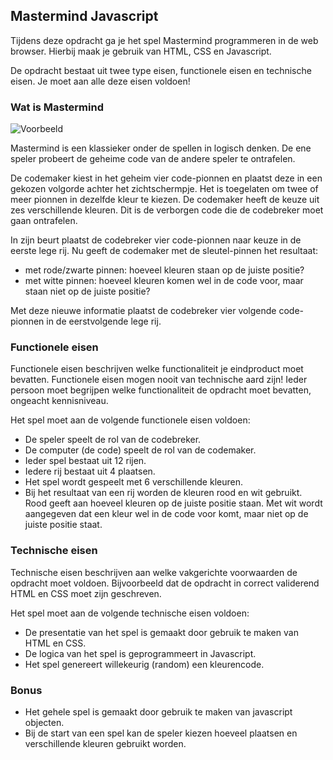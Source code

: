 ## Mastermind Javascript
Tijdens deze opdracht ga je het spel Mastermind programmeren in de web browser. Hierbij maak je gebruik van HTML, CSS en Javascript.

De opdracht bestaat uit twee type eisen, functionele eisen en technische eisen. Je moet aan alle deze eisen voldoen!

### Wat is Mastermind

![Voorbeeld](https://upload.wikimedia.org/wikipedia/commons/thumb/2/2d/Mastermind.jpg/220px-Mastermind.jpg)

Mastermind is een klassieker onder de spellen in logisch denken. De ene speler probeert de geheime code van de andere speler te ontrafelen.

De codemaker kiest in het geheim vier code-pionnen en plaatst deze in een gekozen volgorde achter het zichtschermpje. Het is toegelaten om twee of meer pionnen in dezelfde kleur te kiezen. De codemaker heeft de keuze uit zes verschillende kleuren. Dit is de verborgen code die de codebreker moet gaan ontrafelen.

In zijn beurt plaatst de codebreker vier code-pionnen naar keuze in de eerste lege rij. Nu geeft de codemaker met de sleutel-pinnen het resultaat:

* met rode/zwarte pinnen: hoeveel kleuren staan op de juiste positie?
* met witte pinnen: hoeveel kleuren komen wel in de code voor, maar staan niet op de juiste positie?

Met deze nieuwe informatie plaatst de codebreker vier volgende code-pionnen in de eerstvolgende lege rij.

### Functionele eisen
Functionele eisen beschrijven welke functionaliteit je eindproduct moet bevatten. Functionele eisen mogen nooit van technische aard zijn! Ieder persoon moet begrijpen welke functionaliteit de opdracht moet bevatten, ongeacht kennisniveau.

Het spel moet aan de volgende functionele eisen voldoen:
* De speler speelt de rol van de codebreker. 
* De computer (de code) speelt de rol van de codemaker.
* Ieder spel bestaat uit 12 rijen.
* Iedere rij bestaat uit 4 plaatsen.
* Het spel wordt gespeelt met 6 verschillende kleuren.
* Bij het resultaat van een rij worden de kleuren rood en wit gebruikt. Rood geeft aan hoeveel kleuren op de juiste positie staan. Met wit wordt aangegeven dat een kleur wel in de code voor komt, maar niet op de juiste positie staat.

### Technische eisen
Technische eisen beschrijven aan welke vakgerichte voorwaarden de opdracht moet voldoen. Bijvoorbeeld dat de opdracht in correct validerend HTML en CSS moet zijn geschreven. 

Het spel moet aan de volgende technische eisen voldoen:
* De presentatie van het spel is gemaakt door gebruik te maken van HTML en CSS.
* De logica van het spel is geprogrammeert in Javascript.
* Het spel genereert willekeurig (random) een kleurencode. 

### Bonus
* Het gehele spel is gemaakt door gebruik te maken van javascript objecten.
* Bij de start van een spel kan de speler kiezen hoeveel plaatsen en verschillende kleuren gebruikt worden.
